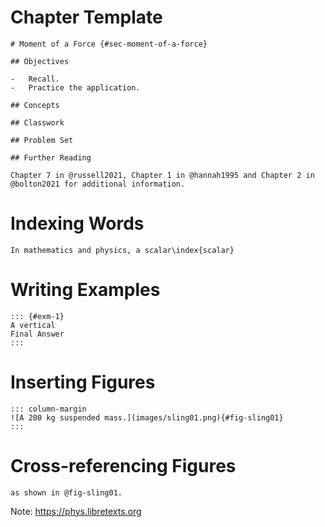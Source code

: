 # Chapter Template

```         
# Moment of a Force {#sec-moment-of-a-force}

## Objectives

-   Recall.
-   Practice the application.

## Concepts

## Classwork

## Problem Set

## Further Reading

Chapter 7 in @russell2021, Chapter 1 in @hannah1995 and Chapter 2 in @bolton2021 for additional information.
```

# Indexing Words

```         
In mathematics and physics, a scalar\index{scalar} 
```

# Writing Examples

```         
::: {#exm-1}
A vertical 
Final Answer
:::
```

# Inserting Figures

```         
::: column-margin
![A 200 kg suspended mass.](images/sling01.png){#fig-sling01}
:::
```

# Cross-referencing Figures

```         
as shown in @fig-sling01. 
```



Note: https://phys.libretexts.org